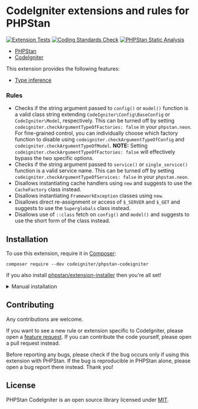 # CodeIgniter extensions and rules for PHPStan

[![Extension Tests](https://github.com/CodeIgniter/phpstan-codeigniter/actions/workflows/test-phpunit.yml/badge.svg)](https://github.com/CodeIgniter/phpstan-codeigniter/actions/workflows/test-phpunit.yml)
[![Coding Standards Check](https://github.com/CodeIgniter/phpstan-codeigniter/actions/workflows/test-coding-standards.yml/badge.svg)](https://github.com/CodeIgniter/phpstan-codeigniter/actions/workflows/test-coding-standards.yml)
[![PHPStan Static Analysis](https://github.com/CodeIgniter/phpstan-codeigniter/actions/workflows/test-phpstan.yml/badge.svg)](https://github.com/CodeIgniter/phpstan-codeigniter/actions/workflows/test-phpstan.yml)

* [PHPStan](https://phpstan.org/)
* [CodeIgniter](https://codeigniter.com/)

This extension provides the following features:

* [Type inference](docs/type-inference.md)

### Rules

* Checks if the string argument passed to `config()` or `model()` function is a valid class string extending
`CodeIgniter\Config\BaseConfig` or `CodeIgniter\Model`, respectively. This can be turned off by setting
`codeigniter.checkArgumentTypeOfFactories: false` in your `phpstan.neon`. For fine-grained control, you can
individually choose which factory function to disable using `codeigniter.checkArgumentTypeOfConfig` and
`codeigniter.checkArgumentTypeOfModel`. **NOTE:** Setting `codeigniter.checkArgumentTypeOfFactories: false` will effectively
bypass the two specific options.
* Checks if the string argument passed to `service()` or `single_service()` function is a valid service name. This can be turned off by setting `codeigniter.checkArgumentTypeOfServices: false` in your `phpstan.neon`.
* Disallows instantiating cache handlers using `new` and suggests to use the `CacheFactory` class instead.
* Disallows instantiating `FrameworkException` classes using `new`.
* Disallows direct re-assignment or access of `$_SERVER` and `$_GET` and suggests to use the `Superglobals` class instead.
* Disallows use of `::class` fetch on `config()` and `model()` and suggests to use the short form of the class instead.

## Installation

To use this extension, require it in [Composer](https://getcomposer.org/):

```
composer require --dev codeigniter/phpstan-codeigniter
```

If you also install [phpstan/extension-installer](https://github.com/phpstan/extension-installer) then you're all set!

<details>
	<summary>Manual installation</summary>

If you don't want to use `phpstan/extension-installer`, include extension.neon in your project's PHPStan config:

```yml
includes:
    - vendor/codeigniter/phpstan-codeigniter/extension.neon
```

</details>

## Contributing

Any contributions are welcome.

If you want to see a new rule or extension specific to CodeIgniter, please open a
[feature request](https://github.com/CodeIgniter/phpstan-codeigniter/issues/new?assignees=&labels=feature+request&projects=&template=feature_request.yml). If you can contribute the code yourself, please open a pull request instead.

Before reporting any bugs, please check if the bug occurs only if using this extension with PHPStan. If the bug is
reproducible in PHPStan alone, please open a bug report there instead. Thank you!

## License

PHPStan CodeIgniter is an open source library licensed under [MIT](LICENSE).
